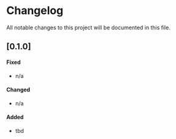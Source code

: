 # Changelog
All notable changes to this project will be documented in this file.

## [0.1.0]
#### Fixed 
 - n/a

#### Changed 
 - n/a

#### Added
 - tbd
